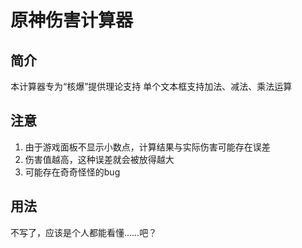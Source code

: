 # 原神伤害计算器

## 简介
本计算器专为“核爆”提供理论支持
单个文本框支持加法、减法、乘法运算

## 注意
1. 由于游戏面板不显示小数点，计算结果与实际伤害可能存在误差
2. 伤害值越高，这种误差就会被放得越大
3. 可能存在奇奇怪怪的bug

## 用法
不写了，应该是个人都能看懂……吧？

